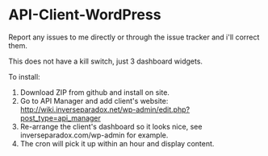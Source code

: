 API-Client-WordPress
====================

Report any issues to me directly or through the issue tracker and i'll correct them. 

This does not have a kill switch, just 3 dashboard widgets.

To install:

1. Download ZIP from github and install on site.
2. Go to API Manager and add client's website: http://wiki.inverseparadox.net/wp-admin/edit.php?post_type=api_manager
3. Re-arrange the client's dashboard so it looks nice, see inverseparadox.com/wp-admin for example.
4. The cron will pick it up within an hour and display content.
